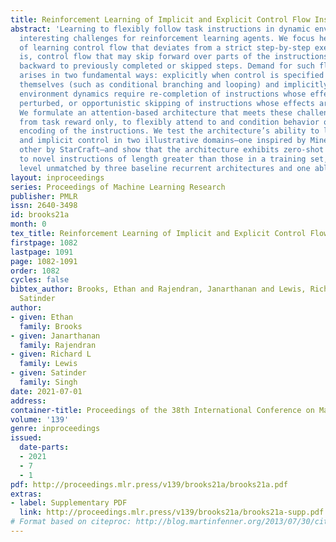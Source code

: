 ```yaml
---
title: Reinforcement Learning of Implicit and Explicit Control Flow Instructions
abstract: 'Learning to flexibly follow task instructions in dynamic environments poses
  interesting challenges for reinforcement learning agents. We focus here on the problem
  of learning control flow that deviates from a strict step-by-step execution of instructions{—}that
  is, control flow that may skip forward over parts of the instructions or return
  backward to previously completed or skipped steps. Demand for such flexible control
  arises in two fundamental ways: explicitly when control is specified in the instructions
  themselves (such as conditional branching and looping) and implicitly when stochastic
  environment dynamics require re-completion of instructions whose effects have been
  perturbed, or opportunistic skipping of instructions whose effects are already present.
  We formulate an attention-based architecture that meets these challenges by learning,
  from task reward only, to flexibly attend to and condition behavior on an internal
  encoding of the instructions. We test the architecture’s ability to learn both explicit
  and implicit control in two illustrative domains—one inspired by Minecraft and the
  other by StarCraft—and show that the architecture exhibits zero-shot generalization
  to novel instructions of length greater than those in a training set, at a performance
  level unmatched by three baseline recurrent architectures and one ablation architecture.'
layout: inproceedings
series: Proceedings of Machine Learning Research
publisher: PMLR
issn: 2640-3498
id: brooks21a
month: 0
tex_title: Reinforcement Learning of Implicit and Explicit Control Flow Instructions
firstpage: 1082
lastpage: 1091
page: 1082-1091
order: 1082
cycles: false
bibtex_author: Brooks, Ethan and Rajendran, Janarthanan and Lewis, Richard L and Singh,
  Satinder
author:
- given: Ethan
  family: Brooks
- given: Janarthanan
  family: Rajendran
- given: Richard L
  family: Lewis
- given: Satinder
  family: Singh
date: 2021-07-01
address:
container-title: Proceedings of the 38th International Conference on Machine Learning
volume: '139'
genre: inproceedings
issued:
  date-parts:
  - 2021
  - 7
  - 1
pdf: http://proceedings.mlr.press/v139/brooks21a/brooks21a.pdf
extras:
- label: Supplementary PDF
  link: http://proceedings.mlr.press/v139/brooks21a/brooks21a-supp.pdf
# Format based on citeproc: http://blog.martinfenner.org/2013/07/30/citeproc-yaml-for-bibliographies/
---
```

